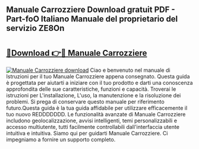 ## Manuale Carrozziere Download gratuit PDF - Part-foO Italiano Manuale del proprietario del servizio ZE8On

# <h2><a href="http://dfb9p83.blite.top/?on=Manuale+Carrozziere">🔗Download 👉🔴 Manuale Carrozziere</a></h2>

[![Manuale Carrozziere download](https://i.imgur.com/lujVjoI.png)](http://dfb9p83.blite.top/?on=Manuale+Carrozziere)
Ciao e benvenuto nel manuale di Istruzioni per il tuo Manuale Carrozziere appena consegnato. Questa guida è progettata per aiutarti a iniziare con il tuo prodotto e darti una conoscenza approfondita delle sue caratteristiche, funzioni e capacità. Troverai le istruzioni per L'installazione, L'uso, la manutenzione e la risoluzione dei problemi. Si prega di conservare questo manuale per riferimento futuro.Questa guida è la tua guida affidabile per utilizzare efficacemente il tuo nuovo REDDDDDDD. Le funzionalità avanzate di Manuale Carrozziere includono geolocalizzazione, avvisi intelligenti, temi personalizzabili e accesso multiutente, tutti facilmente controllabili dall'interfaccia utente intuitiva e intuitiva. Siamo qui per guidarti Manuale Carrozziere. Ci impegniamo a fornire un supporto completo.
